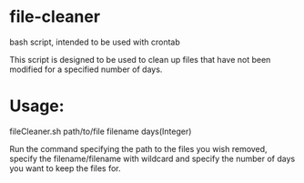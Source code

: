 # file-cleaner

bash script, intended to be used with crontab

This script is designed to be used to clean up files that
have not been modified for a specified number of days.

# Usage:

fileCleaner.sh path/to/file filename days(Integer)

Run the command specifying the path to the files you wish removed,
specify the filename/filename with wildcard and specify the number
of days you want to keep the files for. 
